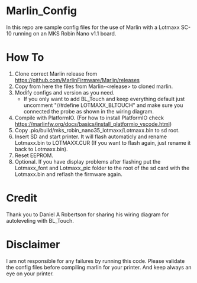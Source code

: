# Marlin_Config
In this repo are sample config files for the use of Marlin with a Lotmaxx SC-10 running on an MKS Robin Nano v1.1 board.
# How To
1. Clone correct Marlin release from https://github.com/MarlinFirmware/Marlin/releases
2. Copy from here the files from Marlin-\<release\> to cloned marlin.
3. Modify configs and version as you need.
    * If you only want to add BL_Touch and keep everything default just uncomment "//#define LOTMAXX_BLTOUCH" and make sure you connected the probe as shown in the wiring diagram.
4. Compile with PlatformIO. (For how to install PlatformIO check https://marlinfw.org/docs/basics/install_platformio_vscode.html)
5. Copy .pio/build/mks_robin_nano35_lotmaxx/Lotmaxx.bin to sd root.
6. Insert SD and start printer. It will flash automaticly and rename Lotmaxx.bin to LOTMAXX.CUR (If you want to flash again, just rename it back to Lotmaxx.bin).
7. Reset EEPROM.
8. Optional. If you have display problems after flashing put the Lotmaxx_font and Lotmaxx_pic folder to the root of the sd card with the Lotmaxx.bin and reflash the firmware again.
# Credit
Thank you to Daniel A Robertson for sharing his wiring diagram for autoleveling with BL_Touch.
# Disclaimer
I am not responsible for any failures by running this code. Please validate the config files before compiling marlin for your printer. And keep always an eye on your printer.
